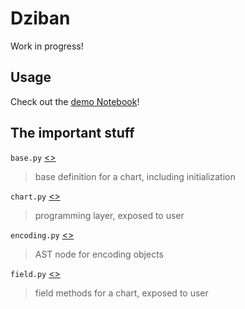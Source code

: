 # Dziban

Work in progress!

## Usage

Check out the [demo Notebook](https://github.com/haldenl/dziban/blob/master/examples/MKIII.ipynb)!

## The important stuff

`base.py` [<>](https://github.com/haldenl/dziban/blob/master/dziban/base.py)
>base definition for a chart, including initialization

`chart.py` [<>](https://github.com/haldenl/dziban/blob/master/dziban/chart.py)
>programming layer, exposed to user

`encoding.py` [<>](https://github.com/haldenl/dziban/blob/master/dziban/encoding.py)
>AST node for encoding objects

`field.py` [<>](https://github.com/haldenl/dziban/blob/master/dziban/field.py)
>field methods for a chart, exposed to user
